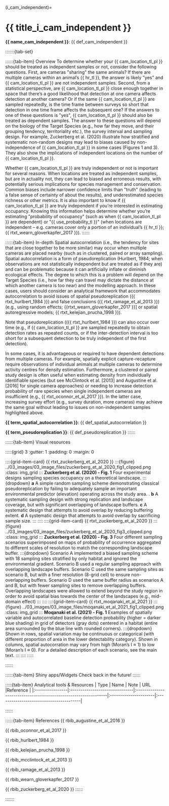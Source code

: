 ﻿---
jupytext:
  formats: md:myst
  text_representation:
    extension: .md
    format_name: myst
    format_version: 0.17.2 <!--0.13-->
    jupytext_version: 1.16.4 <!-- 6.5.4-->
kernelspec:
  display_name: Python 3
  language: python
  name: python3
editor_options:
  markdown:
    wrap: none
---
(i_cam_independent)=
# {{ title_i_cam_independent }}

<!--
:::{hint}
replace me with text
:::
-->

**{{ name_cam_independent }}**: {{ def_cam_independent }}

:::::::{tab-set}

::::::{tab-item} Overview
To determine whether your {{ cam_location_tl_pl }} should be treated as independent samples or not, consider the following questions. First, are cameras "sharing" the same animals? If there are multiple cameras within an animal’s {{ hr_tl }}, the answer is likely "yes" and {{ cam_location_tl_pl }} are not independent samples. Second, from a statistical perspective, are {{ cam_location_tl_pl }} close enough together in space that there’s a good likelihood that detection at one camera affects detection at another camera? Or if the same {{ cam_location_tl_pl }} are sampled repeatedly, is the time frame between surveys so short that detection in one time frame affects the subsequent one? If the answers to one of these questions is "yes", {{ cam_location_tl_pl }} should also be treated as dependent samples. The answer to these questions will depend on the biology of the Target Species (e.g., how far they move, and their grouping tendency, territoriality etc.), the survey interval and sampling design. For example, Zuckerberg et al. (2020) illustrate how stratified and systematic non-random designs may lead to biases caused by non-independence of {{ cam_location_tl_pl }} in some cases (Figures 1 and 3). They also show the implications of independent locations on the number of {{ cam_location_tl_pl }}.

Whether {{ cam_location_tl_pl }} are truly independent or not is important for several reasons. When locations are treated as independent samples, but are in actuality not, they can lead to biased and erroneous results, with potentially serious implications for species management and conservation. Common biases include narrower confidence limits than "truth" (leading to a false sense of certainty of about the results), and underestimated species richness or other metrics. It is also important to know if {{ cam_location_tl_pl }} are truly independent if you’re interested in estimating occupancy. Knowing this information helps determine whether you’re estimating "probability of occupancy" (such as when {{ cam_location_tl_pl }} are dependent) or "{{ use_probability_tl }}" (when locations are independent – e.g. cameras cover only a portion of an individual’s {{ hr_tl }}; {{ rtxt_wearn_gloverkapfer_2017 }}).
::::::

::::::{tab-item} In-depth
Spatial autocorrelation (i.e., the tendency for sites that are close together to be more similar) may occur when multiple cameras are placed nearby (such as in clustered, paired or array sampling). Spatial autocorrelation is a form of pseudoreplication (Hurlbert, 1984; when observations are not statistically independent but are treated as if they are) and can be problematic because it can artificially inflate or diminish ecological effects. The degree to which this is a problem will depend on the Target Species (i.e., how far they can travel may dictate the distance at which another camera is too near) and the modelling approach. In these cases, users should consider an analytical framework that accommodates autocorrelation to avoid issues of spatial pseudoreplication ({{ rtxt_hurlbert_1984 }}) and false conclusions ({{ rtxt_ramage_et_al_2013 }}) (e.g., using random effects; {{rtxt_wearn_gloverkapfer_2017 }}] or spatial autoregressive models; {{ rtxt_kelejian_prucha_1998 }}).

Note that pseudoreplication (({{ rtxt_hurlbert_1984 }}) can also occur over time (e.g., if {{ cam_location_tl_pl }} are sampled repeatedly to obtain detection rates as repeated counts, or if the inter-detection interval is too short for a subsequent detection to be truly independent of the first detection).

In some cases, it is advantageous or required to have dependent detections from multiple cameras. For example, spatially explicit capture-recapture require observations of individual animals at multiple cameras to determine activity centres for density estimation. Furthermore, a clustered or paired study design is often useful when estimating density from individually identifiable species (but see McClintock et al. \[2013\] and Augustine et al. \[2016\] for single camera approaches) or needing to increase detection probability of rare species when single independent cameras are insufficient (e.g., {{ rtxt_oconnor_et_al_2017 }}). In the latter case, increasing survey effort (e.g., survey duration, more cameras) may achieve the same goal without leading to issues on non-independent samples highlighted above.

**{{ term_spatial_autocorrelation }}**: {{ def_spatial_autocorrelation }}

**{{ term_pseudoreplication }}**: {{ def_pseudoreplication }}
::::::

::::::{tab-item} Visual resources

:::::{grid} 3
:gutter: 1
:padding: 0
:margin: 0

::::{grid-item-card} {{ rtxt_zuckerberg_et_al_2020 }}
:::{figure} ../03_images/03_image_files/zuckerberg_et_al_2020_fig1_clipped.png
:class: img_grid
:::
**Zuckerberg et al. (2020) - Fig. 1** Four experimental designs sampling species occupancy on a theoretical landscape.
:::{dropdown}
**a** A simple random sampling scheme demonstrating classical pseudoreplication by failing to adequately sample an important environmental predictor (elevation) operating across the study area. . **b** A systematic sampling design with strong replication and landscape coverage, but with significant overlapping of landscape buffers. **c** A systematic design that attempts to avoid overlap by reducing buffering extent. **d** A systematic design that attempts to avoid overlap by sacrificing sample size.
:::
::::
::::{grid-item-card} {{ rtxt_zuckerberg_et_al_2020 }}
:::{figure} ../03_images/03_image_files/zuckerberg_et_al_2020_fig3_clipped.png
:class: img_grid
:::
**Zuckerberg et al. (2020) - Fig. 3** Four different sampling scenarios superimposed on maps of probability of occurrence aggregated to different scales of resolution to match the corresponding landscape buffer.
:::{dropdown}
Scenario A implemented a biased sampling scheme with 18 sampling sites stratified by only habitat and ignored the environmental gradient. Scenario B used a regular sampling approach with overlapping landscape buffers. Scenario C used the same sampling sites as scenario B, but with a finer resolution (8-grid cell) to ensure non-overlapping buffers. Scenario D used the same buffer radius as scenarios A and B, but with fewer sampling sites to remove overlapping buffers. Overlapping landscapes were allowed to extend beyond the study region in order to avoid spatial bias towards the center of the landscapes (e.g., mid-domain effect)
:::
::::
::::{grid-item-card} {{ rtxt_moqanaki_et_al_2021 }}
:::{figure} ../03_images/03_image_files/moqanaki_et_al_2021_fig1_clipped.png
:class: img_grid
:::
**Moqanaki et al. (2021) - Fig. 1** Examples of spatially variable and autocorrelated baseline detection probability (higher = darker blue shading) in grid of detectors (gray dots) centered in a habitat (entire area surrounded by the blue line with rounded corners).
:::{dropdown}
Shown in rows, spatial variation may be continuous or categorical (with different proportion of area in the lower detectability category). Shown in columns, spatial autocorration may vary from high (Moran’s I ≈ 1) to low (Moran’s I ≈ 0). For a detailed description of each scenario, see the main text.
:::
::::
:::::

::::::

::::::{tab-item} Shiny apps/Widgets
Check back in the future!
::::::

:::::{tab-item} Analytical tools & Resources
| Type | Name | Note | URL |Reference |
|:----------------|:-------------------------------|:----------------------------------------------------------------|:----------------------|:----------------------------------------|
<!-- END_RESOURCE_TABLE -->
::::::

::::::{tab-item} References
{{ rbib_augustine_et_al_2016 }}

{{ rbib_oconnor_et_al_2017 }}

{{ rbib_hurlbert_1984 }}

{{ rbib_kelejian_prucha_1998 }}

{{ rbib_mcclintock_et_al_2013 }}

{{ rbib_ramage_et_al_2013 }}

{{ rbib_wearn_gloverkapfer_2017 }}

{{ rbib_zuckerberg_et_al_2020 }}
::::::

:::::::
